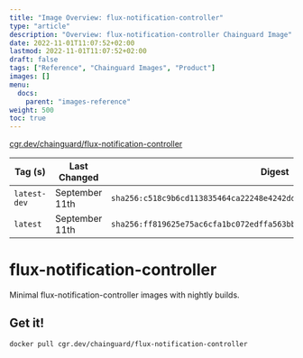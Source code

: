 ```yaml
---
title: "Image Overview: flux-notification-controller"
type: "article"
description: "Overview: flux-notification-controller Chainguard Image"
date: 2022-11-01T11:07:52+02:00
lastmod: 2022-11-01T11:07:52+02:00
draft: false
tags: ["Reference", "Chainguard Images", "Product"]
images: []
menu:
  docs:
    parent: "images-reference"
weight: 500
toc: true
---
```


[cgr.dev/chainguard/flux-notification-controller](https://github.com/chainguard-images/images/tree/main/images/flux-notification-controller)

| Tag (s)       | Last Changed   | Digest                                                                    |
|---------------|----------------|---------------------------------------------------------------------------|
|  `latest-dev` | September 11th | `sha256:c518c9b6cd113835464ca22248e4242ddb03d44a52cb5a39fc1e71935a0035e1` |
|  `latest`     | September 11th | `sha256:ff819625e75ac6cfa1bc072edffa563bb6cb32b52b786118469031c8746bf091` |

# flux-notification-controller

Minimal flux-notification-controller images with nightly builds.

## Get it!

```shell
docker pull cgr.dev/chainguard/flux-notification-controller
```
